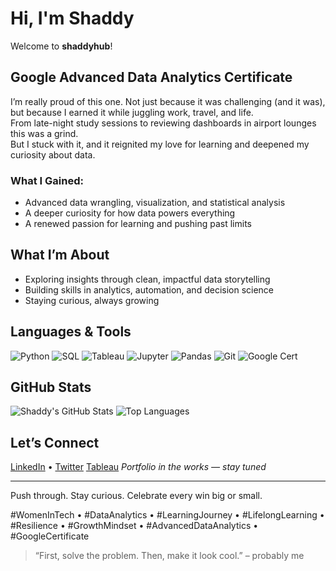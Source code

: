# Hi, I'm Shaddy

Welcome to **shaddyhub**!

## Google Advanced Data Analytics Certificate  
I’m really proud of this one. Not just because it was challenging (and it was), but because I earned it while juggling work, travel, and life.  
From late-night study sessions to reviewing dashboards in airport lounges this was a grind.  
But I stuck with it, and it reignited my love for learning and deepened my curiosity about data.

### What I Gained:
- Advanced data wrangling, visualization, and statistical analysis
- A deeper curiosity for how data powers everything
- A renewed passion for learning and pushing past limits

## What I’m About
- Exploring insights through clean, impactful data storytelling
- Building skills in analytics, automation, and decision science
- Staying curious, always growing

## Languages & Tools

![Python](https://img.shields.io/badge/Python-3776AB?style=for-the-badge&logo=python&logoColor=white)
![SQL](https://img.shields.io/badge/SQL-336791?style=for-the-badge&logo=postgresql&logoColor=white)
![Tableau](https://img.shields.io/badge/Tableau-E97627?style=for-the-badge&logo=tableau&logoColor=white)
![Jupyter](https://img.shields.io/badge/Jupyter-F37626?style=for-the-badge&logo=jupyter&logoColor=white)
![Pandas](https://img.shields.io/badge/Pandas-150458?style=for-the-badge&logo=pandas&logoColor=white)
![Git](https://img.shields.io/badge/Git-F05032?style=for-the-badge&logo=git&logoColor=white)
![Google Cert](https://img.shields.io/badge/Google-Advanced%20Data%20Analytics-brightgreen?style=for-the-badge&logo=google&logoColor=white)

## GitHub Stats

![Shaddy's GitHub Stats](https://github-readme-stats.vercel.app/api?username=shaddyhub&show_icons=true&theme=tokyonight&hide_border=true)
![Top Languages](https://github-readme-stats.vercel.app/api/top-langs/?username=shaddyhub&layout=compact&theme=tokyonight&hide_border=true)

## Let’s Connect  
[LinkedIn](https://linkedin.com/in/smorisset888) • [Twitter](https://twitter.com/jesitme) [Tableau](https://public.tableau.com/app/profile/shadhanna.morisset/vizzes)
*Portfolio in the works — stay tuned*

---

Push through. Stay curious. Celebrate every win big or small.

#WomenInTech • #DataAnalytics • #LearningJourney • #LifelongLearning • #Resilience • #GrowthMindset • #AdvancedDataAnalytics • #GoogleCertificate
> “First, solve the problem. Then, make it look cool.” – probably me

